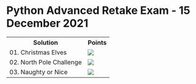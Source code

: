<h1>Python Advanced Retake Exam - 15 December 2021</h1>
<table>
  <tr>
    <th>Solution</th>
    <th>Points</th>
  </tr>
  <tr>
    <td>01. Christmas Elves</td>
    <td><img src="https://geps.dev/progress/100"></td>
  </tr>
  <tr>
    <td>02. North Pole Challenge</td>
    <td><img src="https://geps.dev/progress/100"></td>
  </tr>
  <tr>
    <td>03. Naughty or Nice</td>
    <td><img src="https://geps.dev/progress/100"></td>
  </tr>
</table>

